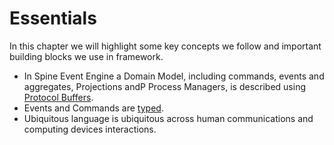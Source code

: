# Essentials

In this chapter we will highlight some key concepts we follow and important building blocks we use in framework.

* In Spine Event Engine a Domain Model, including commands, events and aggregates, Projections andP Process Managers, is described using [Protocol Buffers](essentials/principles.md).
* Events and Commands are [typed](essentials/typed.md).
* Ubiquitous language is ubiquitous across human communications and computing devices interactions.




